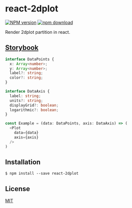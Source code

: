 # react-2dplot

[![NPM version][npm-image]][npm-url]
[![npm download][download-image]][download-url]

Render 2dplot partition in react.

## [Storybook](https://zakodium.github.io/react-2dplot/)

```ts
interface DataPoints {
  x: Array<number>;
  y: Array<number>;
  label?: string;
  color?: string;
}

interface DataAxis {
  label: string;
  units?: string;
  displayGrid?: boolean;
  logarithmic?: boolean;
}

const Example = (data: DataPoints, axis: DataAxis) => (
  <Plot
    data={data}
    axis={axis}
  />
)
```

## Installation

`$ npm install --save react-2dplot`

## License

[MIT](./LICENSE)

[npm-image]: https://img.shields.io/npm/v/react-2dplot.svg?style=flat-square
[npm-url]: https://www.npmjs.com/package/react-2dplot
[download-image]: https://img.shields.io/npm/dm/react-2dplot.svg?style=flat-square
[download-url]: https://www.npmjs.com/package/react-2dplot
